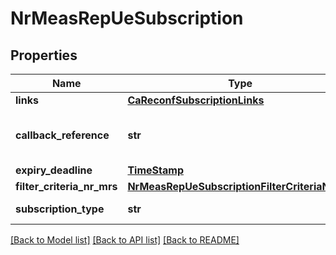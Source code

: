 # NrMeasRepUeSubscription

## Properties
Name | Type | Description | Notes
------------ | ------------- | ------------- | -------------
**links** | [**CaReconfSubscriptionLinks**](CaReconfSubscriptionLinks.md) |  | [optional] 
**callback_reference** | **str** | URI selected by the service consumer to receive notifications on the subscribed RNIS information. This shall be included both in the request and in response. | 
**expiry_deadline** | [**TimeStamp**](TimeStamp.md) |  | [optional] 
**filter_criteria_nr_mrs** | [**NrMeasRepUeSubscriptionFilterCriteriaNrMrs**](NrMeasRepUeSubscriptionFilterCriteriaNrMrs.md) |  | 
**subscription_type** | **str** | Shall be set to \&quot;NrMeasRepUeSubscription\&quot;. | 

[[Back to Model list]](../README.md#documentation-for-models) [[Back to API list]](../README.md#documentation-for-api-endpoints) [[Back to README]](../README.md)

